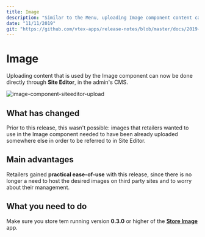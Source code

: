 ```yaml
---
title: Image
description: "Similar to the Menu, uploading Image component content can also be done using the Site Editor. Am I hearing fireworks?"
date: "11/11/2019"
git: "https://github.com/vtex-apps/release-notes/blob/master/docs/2019-week-43-44/image.md"
---
```


# Image

Uploading content that is used by the Image component can now be done directly through **Site Editor**, in the admin's CMS.

![image-component-siteeditor-upload](https://user-images.githubusercontent.com/52087100/68603781-c3c84700-0487-11ea-82cc-bd6c94ac5752.png)

## What has changed

Prior to this release, this wasn't possible: images that retailers wanted to use in the Image component needed to have been already uploaded somewhere else in order to be referred to in Site Editor.

## Main advantages

Retailers gained **practical ease-of-use** with this release, since there is no longer a need to host the desired images on third party sites and to worry about their management. 

## What you need to do 

Make sure you store tem running version **0.3.0** or higher of the [**Store Image**](https://vtex.io/docs/app/vtex.store-image) app. 
